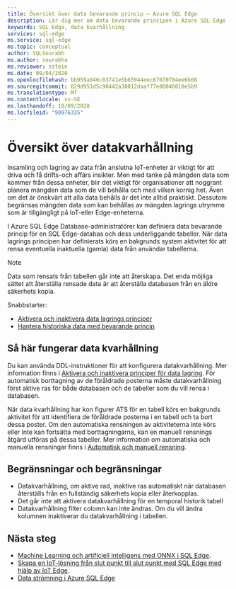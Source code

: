```yaml
---
title: Översikt över data bevarande princip – Azure SQL Edge
description: Lär dig mer om data bevarande principen i Azure SQL Edge
keywords: SQL Edge, data kvarhållning
services: sql-edge
ms.service: sql-edge
ms.topic: conceptual
author: SQLSourabh
ms.author: sourabha
ms.reviewer: sstein
ms.date: 09/04/2020
ms.openlocfilehash: bb059a946c03f41e5b65944eec67070f84ee6b08
ms.sourcegitcommit: 829d951d5c90442a38012daaf77e86046018e5b9
ms.translationtype: MT
ms.contentlocale: sv-SE
ms.lasthandoff: 10/09/2020
ms.locfileid: "90976335"
---
```

# <a name="data-retention-overview"></a>Översikt över datakvarhållning

Insamling och lagring av data från anslutna IoT-enheter är viktigt för att driva och få drifts-och affärs insikter. Men med tanke på mängden data som kommer från dessa enheter, blir det viktigt för organisationer att noggrant planera mängden data som de vill behålla och med vilken kornig het. Även om det är önskvärt att alla data behålls är det inte alltid praktiskt. Dessutom begränsas mängden data som kan behållas av mängden lagrings utrymme som är tillgängligt på IoT-eller Edge-enheterna. 

I Azure SQL Edge Database-administratörer kan definiera data bevarande princip för en SQL Edge-databas och dess underliggande tabeller. När data lagrings principen har definierats körs en bakgrunds system aktivitet för att rensa eventuella inaktuella (gamla) data från användar tabellerna. 

> [!Note]
> Data som rensats från tabellen går inte att återskapa. Det enda möjliga sättet att återställa rensade data är att återställa databasen från en äldre säkerhets kopia.

Snabbstarter:

- [Aktivera och inaktivera data lagrings principer](data-retention-enable-disable.md)
- [Hantera historiska data med bevarande princip](data-retention-cleanup.md)

## <a name="how-data-retention-works"></a>Så här fungerar data kvarhållning

Du kan använda DDL-instruktioner för att konfigurera datakvarhållning. Mer information finns i [Aktivera och inaktivera principer för data lagring](data-retention-enable-disable.md). För automatisk borttagning av de föråldrade posterna måste datakvarhållning först aktive ras för både databasen och de tabeller som du vill rensa i databasen. 

När data kvarhållning har kon figurer ATS för en tabell körs en bakgrunds aktivitet för att identifiera de föråldrade posterna i en tabell och ta bort dessa poster. Om den automatiska rensningen av aktiviteterna inte körs eller inte kan fortsätta med borttagningarna, kan en manuell rensnings åtgärd utföras på dessa tabeller. Mer information om automatiska och manuella rensningar finns i [Automatisk och manuell rensning](data-retention-cleanup.md).

## <a name="limitations-and-restrictions"></a>Begränsningar och begränsningar

- Datakvarhållning, om aktive rad, inaktive ras automatiskt när databasen återställs från en fullständig säkerhets kopia eller återkopplas. 
- Det går inte att aktivera datakvarhållning för en temporal historik tabell
- Datakvarhållning filter colomn kan inte ändras. Om du vill ändra kolumnen inaktiverar du datakvarhållning i tabellen.  

## <a name="next-steps"></a>Nästa steg

- [Machine Learning och artificiell intelligens med ONNX i SQL Edge](onnx-overview.md).
- [Skapa en IoT-lösning från slut punkt till slut punkt med SQL Edge med hjälp av IoT Edge](tutorial-deploy-azure-resources.md).
- [Data strömning i Azure SQL Edge](stream-data.md)
